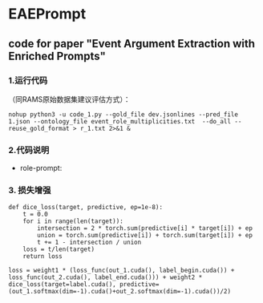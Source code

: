 # EAEPrompt

## code for paper "Event Argument Extraction with Enriched Prompts"


### 1.运行代码
（同RAMS原始数据集建议评估方式）：
```
nohup python3 -u code_1.py --gold_file dev.jsonlines --pred_file 1.json --ontology_file event_role_multiplicities.txt  --do_all --reuse_gold_format > r_1.txt 2>&1 &
```

### 2.代码说明

- role-prompt:


### 3. 损失增强

```
def dice_loss(target, predictive, ep=1e-8):
    t = 0.0
    for i in range(len(target)):
        intersection = 2 * torch.sum(predictive[i] * target[i]) + ep
        union = torch.sum(predictive[i]) + torch.sum(target[i]) + ep
        t += 1 - intersection / union
    loss = t/len(target)
    return loss

loss = weight1 * (loss_func(out_1.cuda(), label_begin.cuda()) + loss_func(out_2.cuda(), label_end.cuda())) + weight2 * dice_loss(target=label.cuda(), predictive=(out_1.softmax(dim=-1).cuda()+out_2.softmax(dim=-1).cuda())/2)
```
